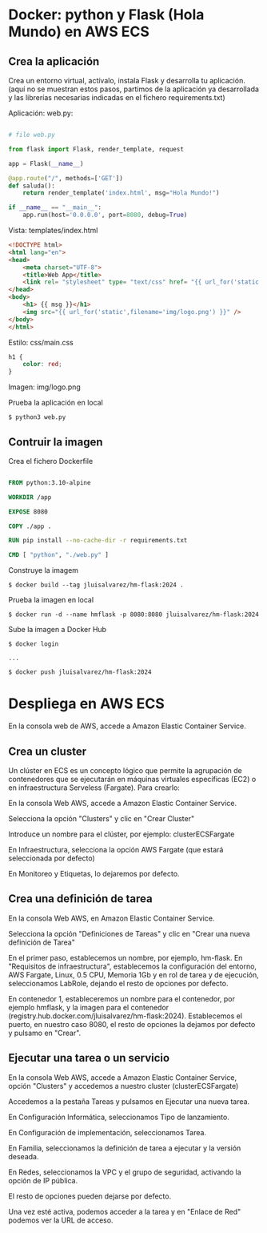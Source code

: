 # Docker: python y Flask (Hola Mundo) en AWS ECS


## Crea la aplicación

Crea un entorno virtual, actívalo, instala Flask y desarrolla tu aplicación.
(aquí no se muestran estos pasos, partimos de la aplicación ya desarrollada y las librerías necesarias indicadas en el fichero requirements.txt)


Aplicación: web.py:

```python

# file web.py

from flask import Flask, render_template, request

app = Flask(__name__)

@app.route("/", methods=['GET'])
def saluda():
    return render_template('index.html', msg="Hola Mundo!")

if __name__ == "__main__":
    app.run(host='0.0.0.0', port=8080, debug=True)


```

Vista: templates/index.html

```html
<!DOCTYPE html>
<html lang="en">
<head>
    <meta charset="UTF-8">
    <title>Web App</title>
    <link rel= "stylesheet" type= "text/css" href= "{{ url_for('static',filename='css/main.css') }}" />
</head>
<body>
    <h1> {{ msg }}</h1>
    <img src="{{ url_for('static',filename='img/logo.png') }}" />
</body>
</html>
```

Estilo: css/main.css

```css
h1 {
    color: red;
}
```

Imagen: img/logo.png


Prueba la aplicación en local


```shell
$ python3 web.py
```



## Contruir la imagen

Crea el fichero Dockerfile

```dockerfile

FROM python:3.10-alpine

WORKDIR /app

EXPOSE 8080

COPY ./app .

RUN pip install --no-cache-dir -r requirements.txt

CMD [ "python", "./web.py" ]

```

Construye la imagem

```shell
$ docker build --tag jluisalvarez/hm-flask:2024 .
```

Prueba la imagen en local

```shell
$ docker run -d --name hmflask -p 8080:8080 jluisalvarez/hm-flask:2024
```

Sube la imagen a Docker Hub

```shell
$ docker login

...

$ docker push jluisalvarez/hm-flask:2024

```

# Despliega en AWS ECS

En la consola web de AWS, accede a Amazon Elastic Container Service.

## Crea un cluster

Un clúster en ECS es un concepto lógico que permite la agrupación de contenedores que se ejecutarán en máquinas virtuales específicas (EC2) o en infraestructura Serveless (Fargate). Para crearlo:

En la consola Web AWS, accede a Amazon Elastic Container Service.

Selecciona la opción "Clusters" y clic en "Crear Cluster"

Introduce un nombre para el clúster, por ejemplo: clusterECSFargate

En Infraestructura, selecciona la opción AWS Fargate (que estará seleccionada por defecto)

En Monitoreo y Etiquetas, lo dejaremos por defecto.


## Crea una definición de tarea

En la consola Web AWS, en Amazon Elastic Container Service.

Selecciona la opción "Definiciones de Tareas" y clic en "Crear una nueva definición de Tarea"

En el primer paso, establecemos un nombre, por ejemplo, hm-flask. 
En "Requisitos de infraestructura", establecemos la configuración del entorno, AWS Fargate, Linux, 0.5 CPU, Memoria 1Gb y en rol de tarea y de ejecución, seleccionamos LabRole, dejando el resto de opciones por defecto.

En contenedor 1, estableceremos un nombre para el contenedor, por ejemplo hmflask, y la imagen para el contenedor (registry.hub.docker.com/jluisalvarez/hm-flask:2024).
Establecemos el puerto, en nuestro caso 8080, el resto de opciones la dejamos por defecto y  pulsamo en "Crear".

## Ejecutar una tarea o un servicio

En la consola Web AWS, accede a Amazon Elastic Container Service, opción "Clusters" y accedemos a nuestro cluster (clusterECSFargate)

Accedemos a la pestaña Tareas y pulsamos en Ejecutar una nueva tarea.

En Configuración Informática, seleccionamos Tipo de lanzamiento.

En Configuración de implementación, seleccionamos Tarea.

En Familia, seleccionamos la definición de tarea a ejecutar y la versión deseada.

En Redes, seleccionamos la VPC y el grupo de seguridad, activando la opción de IP pública.

El resto de opciones pueden dejarse por defecto.

Una vez esté activa, podemos acceder a la tarea y en "Enlace de Red" podemos ver la URL de acceso.